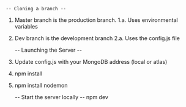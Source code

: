     -- Cloning a branch --
1. Master branch is the production branch.
  1.a. Uses environmental variables
2. Dev branch is the development branch
  2.a. Uses the config.js file
  
 
    -- Launching the Server --
1. Update config.js with your MongoDB address (local or atlas)
2. npm install
3. npm install nodemon
 
 
    -- Start the server locally -- 
npm dev
